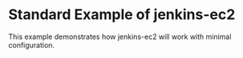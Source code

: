 # Standard Example of jenkins-ec2
This example demonstrates how jenkins-ec2 will work with minimal configuration.
